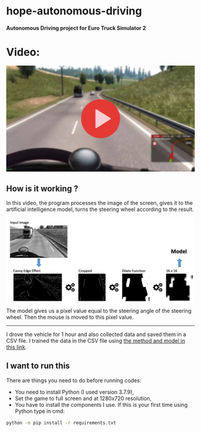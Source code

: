 # hope-autonomous-driving

#### Autonomous Driving project for Euro Truck Simulator 2

# Video:

[![working](thumbnail.png)](https://youtu.be/xuVT6097cig)

## How is it working ?

In this video, the program processes the image of the screen, gives it to the artificial intelligence model, turns the steering wheel according to the result.

![vision](1.png)
The model gives us a pixel value equal to the steering angle of the steering wheel. Then the mouse is moved to this pixel value.

----

I drove the vehicle for 1 hour and also collected data and saved them in a CSV file. I trained the data in the CSV file using [the method and model in this link](https://vijayabhaskar96.medium.com/tutorial-on-keras-flow-from-dataframe-1fd4493d237c). 

## I want to run this

There are things you need to do before running codes:
- You need to install Python (I used version 3.7.9),
- Set the game to full screen and at 1280x720 resolution,
- You have to install the components I use. If this is your first time using Python type in cmd:
```bash
python -m pip install -r requirements.txt
```
